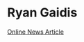 <h1>Ryan Gaidis </h1>

<p><a href="/BasicWebDev/Online News Article.html" target="blank">Online News Article</a></p>
